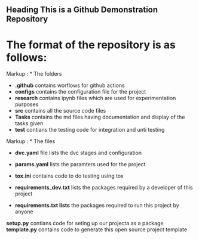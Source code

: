 ## Heading This is a Github Demonstration Repository

# The format of the repository is as follows:

Markup : * The folders 
 * **.github** contains worflows for github actions
 * **configs** contains the configuration file for the project
 * **research** contains ipynb files which are used for experimentation purposes
 * **src** contains all the source code files 
 * **Tasks** contains the md files having documentation and display of the tasks given 
 * **test** contians the testing code for integration and unti testing

Markup : * The files 
 * **dvc.yaml** file lists the dvc stages and configuration
 * **params.yaml** lists the paramters used for the project
 * **tox.ini** contains code to do testing using tox

 * **requirements_dev.txt** lists the packages required by a developer of this project
 * **requirements.txt lists** the packages required to run this project by anyone

**setup.py** contians code for seting up our projecta as a package
**template.py** contains code to generate this open source project template